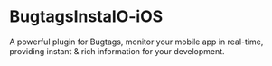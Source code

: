 # BugtagsInstaIO-iOS
A powerful plugin for Bugtags, monitor your mobile app in real-time, providing instant &amp; rich information for your development.
